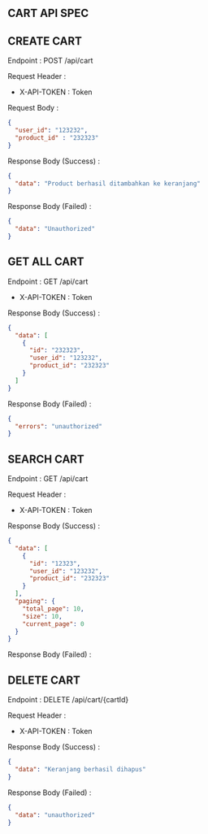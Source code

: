 ## CART API SPEC

## CREATE CART

Endpoint : POST /api/cart

Request Header :

- X-API-TOKEN : Token

Request Body :

```json
{
  "user_id": "123232",
  "product_id" : "232323"
}
```

Response Body (Success) :

```json
{
  "data": "Product berhasil ditambahkan ke keranjang"
}
```

Response Body (Failed) :

```json
{
  "data": "Unauthorized"
}
```

## GET ALL CART

Endpoint : GET /api/cart

- X-API-TOKEN : Token

Response Body (Success) :

```json
{
  "data": [
    {
      "id": "232323",
      "user_id": "123232",
      "product_id": "232323"
    }
  ]
}
```

Response Body (Failed) :

```json
{
  "errors": "unauthorized"
}
```

## SEARCH CART

Endpoint : GET /api/cart

Request Header :

- X-API-TOKEN : Token

Response Body (Success) :

```json
{
  "data": [
    {
      "id": "12323",
      "user_id": "123232",
      "product_id": "232323"
    }
  ],
  "paging": {
    "total_page": 10,
    "size": 10,
    "current_page": 0
  }
}
```

Response Body (Failed) :

## DELETE CART

Endpoint : DELETE /api/cart/{cartId}

Request Header :

- X-API-TOKEN : Token

Response Body (Success) :

```json
{
  "data": "Keranjang berhasil dihapus"
}
```

Response Body (Failed) :

```json
{
  "data": "unauthorized"
}
```